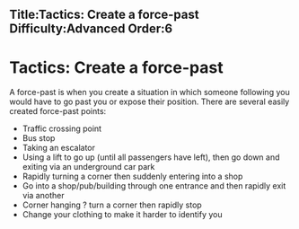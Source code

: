 Title:Tactics: Create a force-past
Difficulty:Advanced
Order:6
---
<h1>Tactics: Create a force-past</h1><p>A force-past is when you create a situation in which someone following you would have to go past you or expose their position. There are several easily created force-past points:<ul><li>Traffic crossing point</li><li>Bus stop</li><li>Taking an escalator</li><li>Using a lift to go up (until all passengers have left), then go down and exiting via an underground car park</li><li>Rapidly turning a corner then suddenly entering into a shop</li><li>Go into a shop/pub/building through one entrance and then rapidly exit via another</li><li>Corner hanging ? turn a corner then rapidly stop</li><li>Change your clothing to make it harder to identify you</li></ul></p>